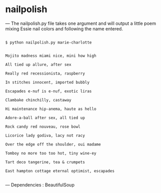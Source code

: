 nailpolish
============

— The nailpolish.py file takes one argument and will output a little poem mixing Essie nail colors and following the name entered.

<code>
$ python nailpolish.py marie-charlotte  

Mojito madness miami nice, mini how high  
All tied up allure, after sex  
Really red recessionista, raspberry  
In stitches innocent, imported bubbly  
Escapades e-nuf is e-nuf, exotic liras  
Clambake chinchilly, castaway  
Hi maintenance hip-anema, haute as hello  
Adore-a-ball after sex, all tied up  
Rock candy red nouveau, rose bowl  
Licorice lady godiva, lacy not racy  
Over the edge off the shoulder, oui madame  
Tomboy no more too too hot, tiny wine-ey  
Tart deco tangerine, tea & crumpets  
East hampton cottage eternal optimist, escapades  
</code>

— Dependencies : BeautifulSoup
